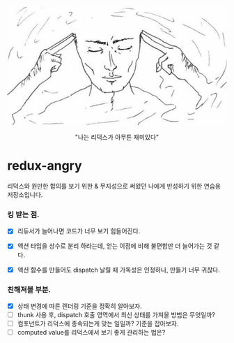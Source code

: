 ![cover](./image/cover.jpg)

<p align="center">"나는 리덕스가 아무튼 재미있다"</p>

# redux-angry

리덕스와 원만한 합의를 보기 위한 & 무지성으로 써왔던 나에게 반성하기 위한 연습용 저장소입니다.



### 킹 받는 점.

- [x] 리듀서가 늘어나면 코드가 너무 보기 힘들어진다.
- [x] 액션 타입을 상수로 분리 하라는데, 얻는 이점에 비해 불편함만 더 늘어가는 것 같다.
- [x] 액션 함수를 만들어도 dispatch 날릴 때 가독성은 인정하나, 만들기 너무 귀찮다.





### 친해져볼 부분.

- [x] 상태 변경에 따른 렌더링 기준을 정확히 알아보자.
- [ ] thunk 사용 후, dispatch 호출 영역에서 최신 상태를 가져올 방법은 무엇일까?
- [ ] 컴포넌트가 리덕스에 종속되는게 맞는 일일까? 기준을 잡아보자.
- [ ] computed value를 리덕스에서 보기 좋게 관리하는 법은?
